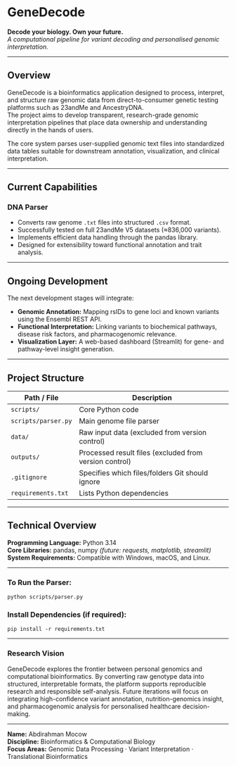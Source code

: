 # GeneDecode  
**Decode your biology. Own your future.**  
*A computational pipeline for variant decoding and personalised genomic interpretation.*

---

## Overview  
GeneDecode is a bioinformatics application designed to process, interpret, and structure raw genomic data from direct-to-consumer genetic testing platforms such as 23andMe and AncestryDNA.  
The project aims to develop transparent, research-grade genomic interpretation pipelines that place data ownership and understanding directly in the hands of users.  

The core system parses user-supplied genomic text files into standardized data tables suitable for downstream annotation, visualization, and clinical interpretation.  

---

## Current Capabilities  
### DNA Parser  
- Converts raw genome `.txt` files into structured `.csv` format.  
- Successfully tested on full 23andMe V5 datasets (≈836,000 variants).  
- Implements efficient data handling through the pandas library.  
- Designed for extensibility toward functional annotation and trait analysis.  

---

## Ongoing Development  
The next development stages will integrate:  
- **Genomic Annotation:** Mapping rsIDs to gene loci and known variants using the Ensembl REST API.  
- **Functional Interpretation:** Linking variants to biochemical pathways, disease risk factors, and pharmacogenomic relevance.  
- **Visualization Layer:** A web-based dashboard (Streamlit) for gene- and pathway-level insight generation.  

---

## Project Structure  

| **Path / File**         | **Description** |
|--------------------------|-----------------|
| `scripts/`               | Core Python code |
| `scripts/parser.py`      | Main genome file parser |
| `data/`                  | Raw input data (excluded from version control) |
| `outputs/`               | Processed result files (excluded from version control) |
| `.gitignore`             | Specifies which files/folders Git should ignore |
| `requirements.txt`       | Lists Python dependencies |

---

## Technical Overview  
**Programming Language:** Python 3.14  
**Core Libraries:** pandas, numpy *(future: requests, matplotlib, streamlit)*  
**System Requirements:** Compatible with Windows, macOS, and Linux.  

---

### To Run the Parser:
```
python scripts/parser.py
```
### Install Dependencies (if required):
```
pip install -r requirements.txt
```
---

### Research Vision
GeneDecode explores the frontier between personal genomics and computational bioinformatics.
By converting raw genotype data into structured, interpretable formats, the platform supports reproducible research and responsible self-analysis.
Future iterations will focus on integrating high-confidence variant annotation, nutrition-genomics insight, and pharmacogenomic analysis for personalised healthcare decision-making.

---

**Name:** Abdirahman Mocow  
**Discipline:** Bioinformatics & Computational Biology  
**Focus Areas:** Genomic Data Processing · Variant Interpretation · Translational Bioinformatics  
